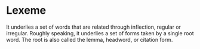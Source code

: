 # Lexeme

It underlies a set of words that are related through inflection, regular or irregular. Roughly speaking, it underlies a set of forms taken by a single root word. The root is also called the lemma, headword, or citation form.


